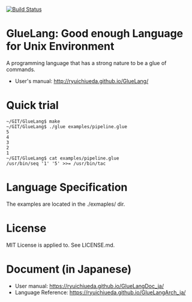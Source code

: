 [![Build Status](https://travis-ci.org/ryuichiueda/GlueLang.svg?branch=master)](https://travis-ci.org/ryuichiueda/GlueLang)

# GlueLang: Good enough Language for Unix Environment

A programming language that has a strong nature to be a glue of commands.

* User's manual: http://ryuichiueda.github.io/GlueLang/

# Quick trial

```
~/GIT/GlueLang$ make
~/GIT/GlueLang$ ./glue examples/pipeline.glue
5
4
3
2
1
~/GIT/GlueLang$ cat examples/pipeline.glue 
/usr/bin/seq '1' '5' >>= /usr/bin/tac
```

# Language Specification

The examples are located in the ./exmaples/ dir.


# License

MIT License is applied to. See LICENSE.md.

# Document (in Japanese)

* User manual: https://ryuichiueda.github.io/GlueLangDoc_ja/
* Language Reference: https://ryuichiueda.github.io/GlueLangArch_ja/
